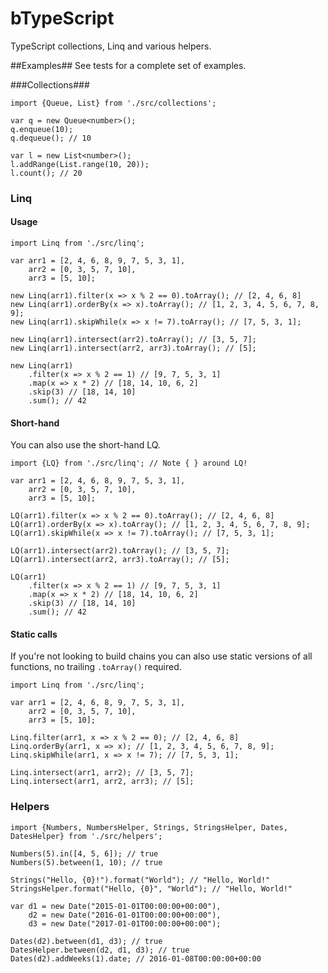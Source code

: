 # bTypeScript
TypeScript collections, Linq and various helpers.

##Examples##
See tests for a complete set of examples.

###Collections###
```
import {Queue, List} from './src/collections';

var q = new Queue<number>();
q.enqueue(10);
q.dequeue(); // 10

var l = new List<number>();
l.addRange(List.range(10, 20));
l.count(); // 20
```

### Linq ###

#### Usage ####
```
import Linq from './src/linq';

var arr1 = [2, 4, 6, 8, 9, 7, 5, 3, 1],
    arr2 = [0, 3, 5, 7, 10],
    arr3 = [5, 10];

new Linq(arr1).filter(x => x % 2 == 0).toArray(); // [2, 4, 6, 8]
new Linq(arr1).orderBy(x => x).toArray(); // [1, 2, 3, 4, 5, 6, 7, 8, 9];
new Linq(arr1).skipWhile(x => x != 7).toArray(); // [7, 5, 3, 1];

new Linq(arr1).intersect(arr2).toArray(); // [3, 5, 7];
new Linq(arr1).intersect(arr2, arr3).toArray(); // [5];

new Linq(arr1)
    .filter(x => x % 2 == 1) // [9, 7, 5, 3, 1]
    .map(x => x * 2) // [18, 14, 10, 6, 2]
    .skip(3) // [18, 14, 10]
    .sum(); // 42
```

#### Short-hand ####
You can also use the short-hand LQ.
```
import {LQ} from './src/linq'; // Note { } around LQ!

var arr1 = [2, 4, 6, 8, 9, 7, 5, 3, 1],
    arr2 = [0, 3, 5, 7, 10],
    arr3 = [5, 10];

LQ(arr1).filter(x => x % 2 == 0).toArray(); // [2, 4, 6, 8]
LQ(arr1).orderBy(x => x).toArray(); // [1, 2, 3, 4, 5, 6, 7, 8, 9];
LQ(arr1).skipWhile(x => x != 7).toArray(); // [7, 5, 3, 1];

LQ(arr1).intersect(arr2).toArray(); // [3, 5, 7];
LQ(arr1).intersect(arr2, arr3).toArray(); // [5];

LQ(arr1)
    .filter(x => x % 2 == 1) // [9, 7, 5, 3, 1]
    .map(x => x * 2) // [18, 14, 10, 6, 2]
    .skip(3) // [18, 14, 10]
    .sum(); // 42
```

#### Static calls ####
If you're not looking to build chains you can also use static versions of all functions, no trailing `.toArray()` required.
```
import Linq from './src/linq';

var arr1 = [2, 4, 6, 8, 9, 7, 5, 3, 1],
    arr2 = [0, 3, 5, 7, 10],
    arr3 = [5, 10];

Linq.filter(arr1, x => x % 2 == 0); // [2, 4, 6, 8]
Linq.orderBy(arr1, x => x); // [1, 2, 3, 4, 5, 6, 7, 8, 9];
Linq.skipWhile(arr1, x => x != 7); // [7, 5, 3, 1];

Linq.intersect(arr1, arr2); // [3, 5, 7];
Linq.intersect(arr1, arr2, arr3); // [5];
```

### Helpers ###
```
import {Numbers, NumbersHelper, Strings, StringsHelper, Dates, DatesHelper} from './src/helpers';

Numbers(5).in([4, 5, 6]); // true
Numbers(5).between(1, 10); // true

Strings("Hello, {0}!").format("World"); // "Hello, World!"
StringsHelper.format("Hello, {0}", "World"); // "Hello, World!"

var d1 = new Date("2015-01-01T00:00:00+00:00"),
    d2 = new Date("2016-01-01T00:00:00+00:00"),
    d3 = new Date("2017-01-01T00:00:00+00:00");

Dates(d2).between(d1, d3); // true
DatesHelper.between(d2, d1, d3); // true
Dates(d2).addWeeks(1).date; // 2016-01-08T00:00:00+00:00
```